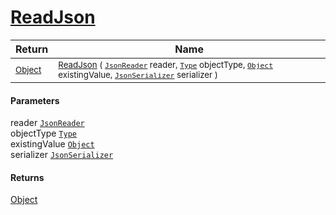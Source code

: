 # [ReadJson](./FeatureDescriptorTJsonConverter-100664067.md)



| Return | Name | 
| --- | --- | 
| <sub>[Object](https://docs.microsoft.com/en-us/dotnet/api/System.Object)</sub>| <sub>[ReadJson](./FeatureDescriptorTJsonConverter-100664067.md) ( [`JsonReader`](./FeatureDescriptorTJsonConverter-100664067.md) reader, [`Type`](https://docs.microsoft.com/en-us/dotnet/api/System.Type) objectType, [`Object`](https://docs.microsoft.com/en-us/dotnet/api/System.Object) existingValue, [`JsonSerializer`](./FeatureDescriptorTJsonConverter-100664067.md) serializer )</sub>| <br>


#### Parameters
 reader  [`JsonReader`](./FeatureDescriptorTJsonConverter-100664067.md)<br> objectType  [`Type`](https://docs.microsoft.com/en-us/dotnet/api/System.Type)<br> existingValue  [`Object`](https://docs.microsoft.com/en-us/dotnet/api/System.Object)<br> serializer  [`JsonSerializer`](./FeatureDescriptorTJsonConverter-100664067.md)
#### Returns
[Object](https://docs.microsoft.com/en-us/dotnet/api/System.Object)